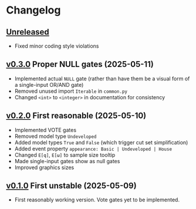 # Changelog


## [Unreleased]

- Fixed minor coding style violations


## [v0.3.0] Proper NULL gates (2025-05-11)

- Implemented actual `NULL` gate (rather than have them be a visual form of a single-input OR/AND gate)
- Removed unused import `Iterable` in `common.py`
- Changed `<int>` to `<integer>` in documentation for consistency


## [v0.2.0] First reasonable (2025-05-10)

- Implemented VOTE gates
- Removed model type `Undeveloped`
- Added model types `True` and `False` (which trigger cut set simplification)
- Added event property `appearance: Basic | Undeveloped | House`
- Changed `E[q]`, `E[ω]` to sample size tooltip
- Made single-input gates show as null gates
- Improved graphics sizes


## [v0.1.0] First unstable (2025-05-09)

- First reasonably working version. Vote gates yet to be implemented.


[Unreleased]: https://github.com/public-fta/pfta/compare/v0.3.0...HEAD
[v0.3.0]: https://github.com/public-fta/pfta/compare/v0.2.0...v0.3.0
[v0.2.0]: https://github.com/public-fta/pfta/compare/v0.1.0...v0.2.0
[v0.1.0]: https://github.com/public-fta/pfta/releases/tag/v0.1.0

